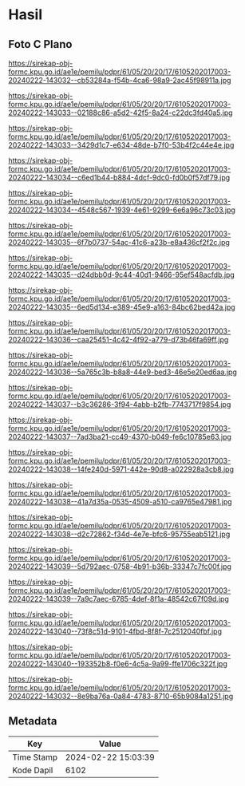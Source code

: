 # Hasil

## Foto C Plano

https://sirekap-obj-formc.kpu.go.id/ae1e/pemilu/pdpr/61/05/20/20/17/6105202017003-20240222-143032--cb53284a-f54b-4ca6-98a9-2ac45f98911a.jpg

https://sirekap-obj-formc.kpu.go.id/ae1e/pemilu/pdpr/61/05/20/20/17/6105202017003-20240222-143033--02188c86-a5d2-42f5-8a24-c22dc3fd40a5.jpg

https://sirekap-obj-formc.kpu.go.id/ae1e/pemilu/pdpr/61/05/20/20/17/6105202017003-20240222-143033--3429d1c7-e634-48de-b7f0-53b4f2c44e4e.jpg

https://sirekap-obj-formc.kpu.go.id/ae1e/pemilu/pdpr/61/05/20/20/17/6105202017003-20240222-143034--c6ed1b44-b884-4dcf-9dc0-fd0b0f57df79.jpg

https://sirekap-obj-formc.kpu.go.id/ae1e/pemilu/pdpr/61/05/20/20/17/6105202017003-20240222-143034--4548c567-1939-4e61-9299-6e6a96c73c03.jpg

https://sirekap-obj-formc.kpu.go.id/ae1e/pemilu/pdpr/61/05/20/20/17/6105202017003-20240222-143035--6f7b0737-54ac-41c6-a23b-e8a436cf2f2c.jpg

https://sirekap-obj-formc.kpu.go.id/ae1e/pemilu/pdpr/61/05/20/20/17/6105202017003-20240222-143035--d24dbb0d-9c44-40d1-9466-95ef548acfdb.jpg

https://sirekap-obj-formc.kpu.go.id/ae1e/pemilu/pdpr/61/05/20/20/17/6105202017003-20240222-143035--6ed5d134-e389-45e9-a163-84bc62bed42a.jpg

https://sirekap-obj-formc.kpu.go.id/ae1e/pemilu/pdpr/61/05/20/20/17/6105202017003-20240222-143036--caa25451-4c42-4f92-a779-d73b46fa69ff.jpg

https://sirekap-obj-formc.kpu.go.id/ae1e/pemilu/pdpr/61/05/20/20/17/6105202017003-20240222-143036--5a765c3b-b8a8-44e9-bed3-46e5e20ed6aa.jpg

https://sirekap-obj-formc.kpu.go.id/ae1e/pemilu/pdpr/61/05/20/20/17/6105202017003-20240222-143037--b3c36286-3f94-4abb-b2fb-7743717f9854.jpg

https://sirekap-obj-formc.kpu.go.id/ae1e/pemilu/pdpr/61/05/20/20/17/6105202017003-20240222-143037--7ad3ba21-cc49-4370-b049-fe6c10785e63.jpg

https://sirekap-obj-formc.kpu.go.id/ae1e/pemilu/pdpr/61/05/20/20/17/6105202017003-20240222-143038--14fe240d-5971-442e-90d8-a022928a3cb8.jpg

https://sirekap-obj-formc.kpu.go.id/ae1e/pemilu/pdpr/61/05/20/20/17/6105202017003-20240222-143038--41a7d35a-0535-4509-a510-ca9765e47981.jpg

https://sirekap-obj-formc.kpu.go.id/ae1e/pemilu/pdpr/61/05/20/20/17/6105202017003-20240222-143038--d2c72862-f34d-4e7e-bfc6-95755eab5121.jpg

https://sirekap-obj-formc.kpu.go.id/ae1e/pemilu/pdpr/61/05/20/20/17/6105202017003-20240222-143039--5d792aec-0758-4b91-b36b-33347c7fc00f.jpg

https://sirekap-obj-formc.kpu.go.id/ae1e/pemilu/pdpr/61/05/20/20/17/6105202017003-20240222-143039--7a9c7aec-6785-4def-8f1a-48542c67f09d.jpg

https://sirekap-obj-formc.kpu.go.id/ae1e/pemilu/pdpr/61/05/20/20/17/6105202017003-20240222-143040--73f8c51d-9101-4fbd-8f8f-7c2512040fbf.jpg

https://sirekap-obj-formc.kpu.go.id/ae1e/pemilu/pdpr/61/05/20/20/17/6105202017003-20240222-143040--193352b8-f0e6-4c5a-9a99-ffe1706c322f.jpg

https://sirekap-obj-formc.kpu.go.id/ae1e/pemilu/pdpr/61/05/20/20/17/6105202017003-20240222-143032--8e9ba76a-0a84-4783-8710-65b9084a1251.jpg


## Metadata

| Key        | Value               |
| ---------- | ------------------- |
| Time Stamp | 2024-02-22 15:03:39 |
| Kode Dapil | 6102                |



